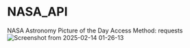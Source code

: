 # NASA_API

NASA Astronomy Picture of the Day
Access Method: requests
![Screenshot from 2025-02-14 01-26-13](https://github.com/user-attachments/assets/e946f68c-fa03-42ef-a539-33706224db3b)
